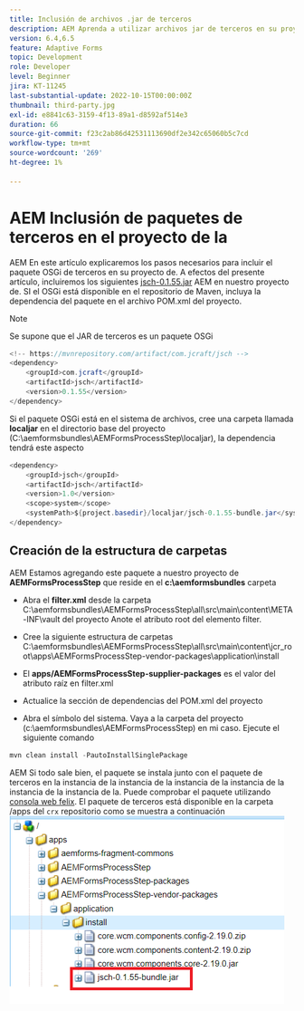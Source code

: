 ```yaml
---
title: Inclusión de archivos .jar de terceros
description: AEM Aprenda a utilizar archivos jar de terceros en su proyecto de
version: 6.4,6.5
feature: Adaptive Forms
topic: Development
role: Developer
level: Beginner
jira: KT-11245
last-substantial-update: 2022-10-15T00:00:00Z
thumbnail: third-party.jpg
exl-id: e8841c63-3159-4f13-89a1-d8592af514e3
duration: 66
source-git-commit: f23c2ab86d42531113690df2e342c65060b5c7cd
workflow-type: tm+mt
source-wordcount: '269'
ht-degree: 1%

---
```


# AEM Inclusión de paquetes de terceros en el proyecto de la

AEM En este artículo explicaremos los pasos necesarios para incluir el paquete OSGi de terceros en su proyecto de. A efectos del presente artículo, incluiremos los siguientes [jsch-0.1.55.jar](https://repo1.maven.org/maven2/com/jcraft/jsch/0.1.55/jsch-0.1.55.jar) AEM en nuestro proyecto de.  SI el OSGi está disponible en el repositorio de Maven, incluya la dependencia del paquete en el archivo POM.xml del proyecto.

>[!NOTE]
> Se supone que el JAR de terceros es un paquete OSGi

```java
<!-- https://mvnrepository.com/artifact/com.jcraft/jsch -->
<dependency>
    <groupId>com.jcraft</groupId>
    <artifactId>jsch</artifactId>
    <version>0.1.55</version>
</dependency>
```

Si el paquete OSGi está en el sistema de archivos, cree una carpeta llamada **localjar** en el directorio base del proyecto (C:\aemformsbundles\AEMFormsProcessStep\localjar), la dependencia tendrá este aspecto

```java
<dependency>
    <groupId>jsch</groupId>
    <artifactId>jsch</artifactId>
    <version>1.0</version>
    <scope>system</scope>
    <systemPath>${project.basedir}/localjar/jsch-0.1.55-bundle.jar</systemPath>
</dependency>
```

## Creación de la estructura de carpetas

AEM Estamos agregando este paquete a nuestro proyecto de **AEMFormsProcessStep** que reside en el **c:\aemformsbundles** carpeta

* Abra el **filter.xml** desde la carpeta C:\aemformsbundles\AEMFormsProcessStep\all\src\main\content\META-INF\vault del proyecto Anote el atributo root del elemento filter.

* Cree la siguiente estructura de carpetas C:\aemformsbundles\AEMFormsProcessStep\all\src\main\content\jcr_root\apps\AEMFormsProcessStep-vendor-packages\application\install
* El **apps/AEMFormsProcessStep-supplier-packages** es el valor del atributo raíz en filter.xml
* Actualice la sección de dependencias del POM.xml del proyecto
* Abra el símbolo del sistema. Vaya a la carpeta del proyecto (c:\aemformsbundles\AEMFormsProcessStep) en mi caso. Ejecute el siguiente comando

```java
mvn clean install -PautoInstallSinglePackage
```

AEM Si todo sale bien, el paquete se instala junto con el paquete de terceros en la instancia de la instancia de la instancia de la instancia de la instancia de la instancia de la. Puede comprobar el paquete utilizando [consola web felix](http://localhost:4502/system/console/bundles). El paquete de terceros está disponible en la carpeta /apps del `crx` repositorio como se muestra a continuación
![de terceros](assets/custom-bundle1.png)

